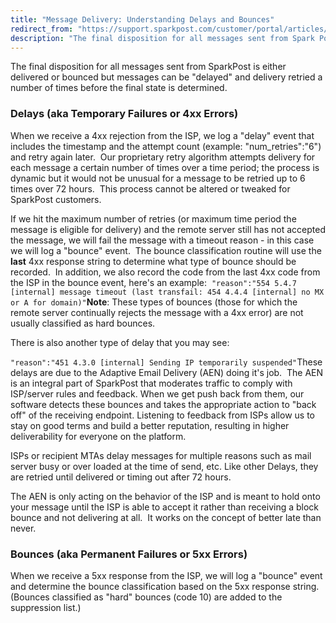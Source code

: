 ```yaml
---
title: "Message Delivery: Understanding Delays and Bounces"
redirect_from: "https://support.sparkpost.com/customer/portal/articles/2444819-message-delivery-understanding-delays-and-bounces"
description: "The final disposition for all messages sent from Spark Post is either delivered or bounced but messages can be delayed and delivery retried a number of times before the final state is determined Delays aka Temporary Failures or 4 xx Errors When we receive a 4 xx rejection from the..."
---
```


The final disposition for all messages sent from SparkPost is either delivered or bounced but messages can be "delayed" and delivery retried a number of times before the final state is determined.  

 ### Delays (aka Temporary Failures or 4xx Errors) 

When we receive a 4xx rejection from the ISP, we log a "delay" event that includes the timestamp and the attempt count (example: "num_retries":"6") and retry again later.  Our proprietary retry algorithm attempts delivery for each message a certain number of times over a time period; the process is dynamic but it would not be unusual for a message to be retried up to 6 times over 72 hours.  This process cannot be altered or tweaked for SparkPost customers. 

If we hit the maximum number of retries (or maximum time period the message is eligible for delivery) and the remote server still has not accepted the message, we will fail the message with a timeout reason - in this case we will log a "bounce" event.  The bounce classification routine will use the **last** 4xx response string to determine what type of bounce should be recorded.  In addition, we also record the code from the last 4xx code from the ISP in the bounce event, here's an example:
 `"reason":"554 5.4.7 [internal] message timeout (last transfail: 454 4.4.4 [internal] no MX or A for domain)"`**Note**: These types of bounces (those for which the remote server continually rejects the message with a 4xx error) are not usually classified as hard bounces.

There is also another type of delay that you may see:

`"reason":"451 4.3.0 [internal] Sending IP temporarily suspended"`These delays are due to the Adaptive Email Delivery (AEN) doing it's job.  The AEN is an integral part of SparkPost that moderates traffic to comply with ISP/server rules and feedback. When we get push back from them, our software detects these bounces and takes the appropriate action to "back off" of the receiving endpoint. Listening to feedback from ISPs allow us to stay on good terms and build a better reputation, resulting in higher deliverability for everyone on the platform.

ISPs or recipient MTAs delay messages for multiple reasons such as mail server busy or over loaded at the time of send, etc. Like other Delays, they are retried until delivered or timing out after 72 hours. 

The AEN is only acting on the behavior of the ISP and is meant to hold onto your message until the ISP is able to accept it rather than receiving a block bounce and not delivering at all.  It works on the concept of better late than never.  

### Bounces (aka Permanent Failures or 5xx Errors)

When we receive a 5xx response from the ISP, we will log a "bounce" event and determine the bounce classification based on the 5xx response string.  (Bounces classified as "hard" bounces (code 10) are added to the suppression list.)